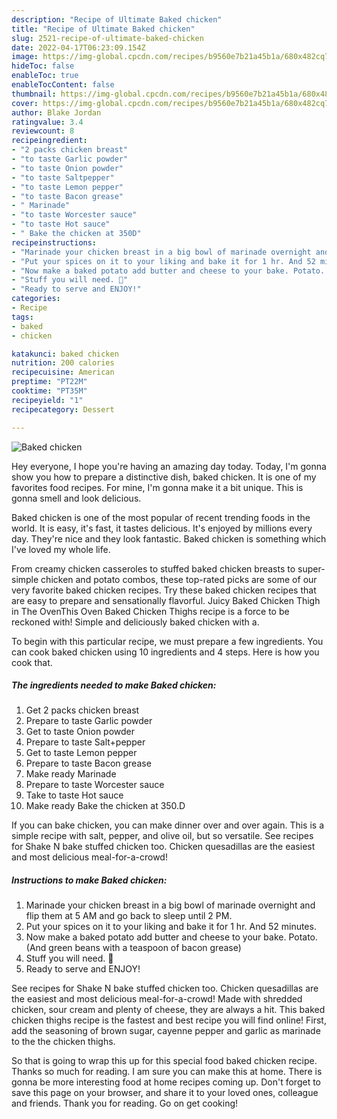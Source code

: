 ```yaml
---
description: "Recipe of Ultimate Baked chicken"
title: "Recipe of Ultimate Baked chicken"
slug: 2521-recipe-of-ultimate-baked-chicken
date: 2022-04-17T06:23:09.154Z
image: https://img-global.cpcdn.com/recipes/b9560e7b21a45b1a/680x482cq70/baked-chicken-recipe-main-photo.jpg
hideToc: false
enableToc: true
enableTocContent: false
thumbnail: https://img-global.cpcdn.com/recipes/b9560e7b21a45b1a/680x482cq70/baked-chicken-recipe-main-photo.jpg
cover: https://img-global.cpcdn.com/recipes/b9560e7b21a45b1a/680x482cq70/baked-chicken-recipe-main-photo.jpg
author: Blake Jordan
ratingvalue: 3.4
reviewcount: 8
recipeingredient:
- "2 packs chicken breast"
- "to taste Garlic powder"
- "to taste Onion powder"
- "to taste Saltpepper"
- "to taste Lemon pepper"
- "to taste Bacon grease"
- " Marinade"
- "to taste Worcester sauce"
- "to taste Hot sauce"
- " Bake the chicken at 350D"
recipeinstructions:
- "Marinade your chicken breast in a big bowl of marinade overnight and flip them at 5 AM and go back to sleep until 2 PM."
- "Put your spices on it to your liking and bake it for 1 hr. And 52 minutes."
- "Now make a baked potato add butter and cheese to your bake. Potato. (And green beans with a teaspoon of bacon grease)"
- "Stuff you will need. 🙂"
- "Ready to serve and ENJOY!"
categories:
- Recipe
tags:
- baked
- chicken

katakunci: baked chicken 
nutrition: 200 calories
recipecuisine: American
preptime: "PT22M"
cooktime: "PT35M"
recipeyield: "1"
recipecategory: Dessert

---
```



![Baked chicken](https://img-global.cpcdn.com/recipes/b9560e7b21a45b1a/680x482cq70/baked-chicken-recipe-main-photo.jpg)

Hey everyone, I hope you're having an amazing day today. Today, I'm gonna show you how to prepare a distinctive dish, baked chicken. It is one of my favorites food recipes. For mine, I'm gonna make it a bit unique. This is gonna smell and look delicious.

Baked chicken is one of the most popular of recent trending foods in the world. It is easy, it's fast, it tastes delicious. It's enjoyed by millions every day. They're nice and they look fantastic. Baked chicken is something which I've loved my whole life.

From creamy chicken casseroles to stuffed baked chicken breasts to super-simple chicken and potato combos, these top-rated picks are some of our very favorite baked chicken recipes. Try these baked chicken recipes that are easy to prepare and sensationally flavorful. Juicy Baked Chicken Thigh in The OvenThis Oven Baked Chicken Thighs recipe is a force to be reckoned with! Simple and deliciously baked chicken with a.


To begin with this particular recipe, we must prepare a few ingredients. You can cook baked chicken using 10 ingredients and 4 steps. Here is how you cook that.

<!--inarticleads1-->

##### The ingredients needed to make Baked chicken:

1. Get 2 packs chicken breast
1. Prepare to taste Garlic powder
1. Get to taste Onion powder
1. Prepare to taste Salt+pepper
1. Get to taste Lemon pepper
1. Prepare to taste Bacon grease
1. Make ready  Marinade
1. Prepare to taste Worcester sauce
1. Take to taste Hot sauce
1. Make ready  Bake the chicken at 350.D


If you can bake chicken, you can make dinner over and over again. This is a simple recipe with salt, pepper, and olive oil, but so versatile. See recipes for Shake N bake stuffed chicken too. Chicken quesadillas are the easiest and most delicious meal-for-a-crowd! 

<!--inarticleads2-->

##### Instructions to make Baked chicken:

1. Marinade your chicken breast in a big bowl of marinade overnight and flip them at 5 AM and go back to sleep until 2 PM.
1. Put your spices on it to your liking and bake it for 1 hr. And 52 minutes.
1. Now make a baked potato add butter and cheese to your bake. Potato. (And green beans with a teaspoon of bacon grease)
1. Stuff you will need. 🙂
1. Ready to serve and ENJOY!

See recipes for Shake N bake stuffed chicken too. Chicken quesadillas are the easiest and most delicious meal-for-a-crowd! Made with shredded chicken, sour cream and plenty of cheese, they are always a hit. This baked chicken thighs recipe is the fastest and best recipe you will find online! First, add the seasoning of brown sugar, cayenne pepper and garlic as marinade to the the chicken thighs. 

So that is going to wrap this up for this special food baked chicken recipe. Thanks so much for reading. I am sure you can make this at home. There is gonna be more interesting food at home recipes coming up. Don't forget to save this page on your browser, and share it to your loved ones, colleague and friends. Thank you for reading. Go on get cooking!

